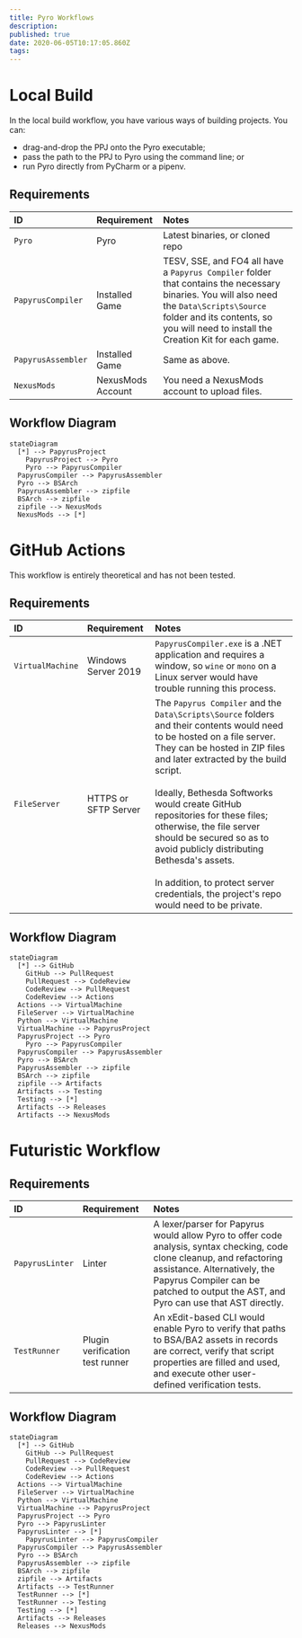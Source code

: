 ```yaml
---
title: Pyro Workflows
description: 
published: true
date: 2020-06-05T10:17:05.860Z
tags: 
---
```


# Local Build

In the local build workflow, you have various ways of building projects. You can:

- drag-and-drop the PPJ onto the Pyro executable;
- pass the path to the PPJ to Pyro using the command line; or
- run Pyro directly from PyCharm or a pipenv.

## Requirements

ID | Requirement | Notes
:--- | :--- | :--- 
`Pyro` | Pyro | Latest binaries, or cloned repo
`PapyrusCompiler` | Installed Game | TESV, SSE, and FO4 all have a `Papyrus Compiler` folder that contains the necessary binaries. You will also need the `Data\Scripts\Source` folder and its contents, so you will need to install the Creation Kit for each game.
`PapyrusAssembler` | Installed Game | Same as above.
`NexusMods` | NexusMods Account | You need a NexusMods account to upload files.

## Workflow Diagram

```mermaid
stateDiagram
  [*] --> PapyrusProject
	PapyrusProject --> Pyro
	Pyro --> PapyrusCompiler
  PapyrusCompiler --> PapyrusAssembler
  Pyro --> BSArch
  PapyrusAssembler --> zipfile
  BSArch --> zipfile
  zipfile --> NexusMods
  NexusMods --> [*]
```

# GitHub Actions

This workflow is entirely theoretical and has not been tested.

## Requirements

ID | Requirement | Notes
:--- | :--- | :--- 
`VirtualMachine` | Windows Server 2019 | `PapyrusCompiler.exe` is a .NET application and requires a window, so `wine` or `mono` on a Linux server would have trouble running this process.
`FileServer` | HTTPS or SFTP Server | The `Papyrus Compiler` and the `Data\Scripts\Source` folders and their contents would need to be hosted on a file server. They can be hosted in ZIP files and later extracted by the build script.<br><br>Ideally, Bethesda Softworks would create GitHub repositories for these files; otherwise, the file server should be secured so as to avoid publicly distributing Bethesda's assets.<br><br>In addition, to protect server credentials, the project's repo would need to be private.

## Workflow Diagram 

```mermaid
stateDiagram
  [*] --> GitHub
	GitHub --> PullRequest
	PullRequest --> CodeReview
	CodeReview --> PullRequest
	CodeReview --> Actions
  Actions --> VirtualMachine
  FileServer --> VirtualMachine
  Python --> VirtualMachine
  VirtualMachine --> PapyrusProject
  PapyrusProject --> Pyro
	Pyro --> PapyrusCompiler
  PapyrusCompiler --> PapyrusAssembler
  Pyro --> BSArch
  PapyrusAssembler --> zipfile
  BSArch --> zipfile
  zipfile --> Artifacts
  Artifacts --> Testing
  Testing --> [*]
  Artifacts --> Releases
  Artifacts --> NexusMods
```

# Futuristic Workflow

## Requirements

ID | Requirement | Notes
:--- | :--- | :--- 
`PapyrusLinter` | Linter | A lexer/parser for Papyrus would allow Pyro to offer code analysis, syntax checking, code clone cleanup, and refactoring assistance. Alternatively, the Papyrus Compiler can be patched to output the AST, and Pyro can use that AST directly.
`TestRunner` | Plugin verification test runner | An xEdit-based CLI would enable Pyro to verify that paths to BSA/BA2 assets in records are correct, verify that script properties are filled and used, and execute other user-defined verification tests.

## Workflow Diagram 

```mermaid
stateDiagram
  [*] --> GitHub
	GitHub --> PullRequest
	PullRequest --> CodeReview
	CodeReview --> PullRequest
	CodeReview --> Actions
  Actions --> VirtualMachine
  FileServer --> VirtualMachine
  Python --> VirtualMachine
  VirtualMachine --> PapyrusProject
  PapyrusProject --> Pyro
  Pyro --> PapyrusLinter
  PapyrusLinter --> [*]
	PapyrusLinter --> PapyrusCompiler
  PapyrusCompiler --> PapyrusAssembler
  Pyro --> BSArch
  PapyrusAssembler --> zipfile
  BSArch --> zipfile
  zipfile --> Artifacts
  Artifacts --> TestRunner
  TestRunner --> [*]
  TestRunner --> Testing
  Testing --> [*]
  Artifacts --> Releases
  Releases --> NexusMods
```